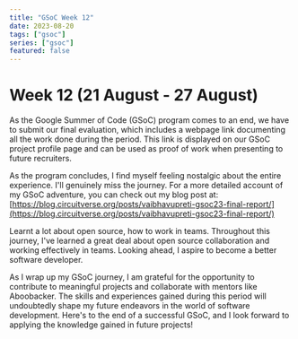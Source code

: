 ```yaml
---
title: "GSoC Week 12"
date: 2023-08-20
tags: ["gsoc"]
series: ["gsoc"]
featured: false 
---
```



# Week 12 (21 August - 27 August)


As the Google Summer of Code (GSoC) program comes to an end, we have to submit our final evaluation, which includes a webpage link documenting all the 
work done during the period.
This link is displayed on our GSoC project profile page and can be used as proof of work when presenting to future recruiters.

As the program concludes, I find myself feeling nostalgic about the entire experience. I'll genuinely miss the journey.
For a more detailed account of my GSoC adventure, you can check out my blog post at:
[https://blog.circuitverse.org/posts/vaibhavupreti-gsoc23-final-report/](https://blog.circuitverse.org/posts/vaibhavupreti-gsoc23-final-report/)

Learnt a lot about open source, how to work in teams.
Throughout this journey, I've learned a great deal about open source collaboration and working effectively in teams. 
Looking ahead, I aspire to become a better software developer.

As I wrap up my GSoC journey, I am grateful for the opportunity to contribute to meaningful projects and collaborate with mentors like Aboobacker.
The skills and experiences gained during this period will undoubtedly shape my future endeavors in the world of software development. 
Here's to the end of a successful GSoC, and I look forward to applying the knowledge gained in future projects!
